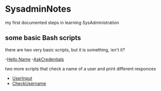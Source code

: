 # SysadminNotes
my first documented steps in learning SysAdministration
## some basic Bash scripts

there are two very basic scripts, but it is something, isn't it?

-[Hello,Name](variables.sh)
-[AskCredentials](morevariables.sh)

two more scripts that check a name of a user and print different responces

- [UserInput](user_input.sh)
- [CheckUsername](check_name.sh)

